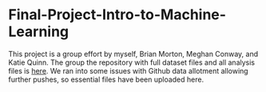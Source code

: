 # Final-Project-Intro-to-Machine-Learning
This project is a group effort by myself, Brian Morton, Meghan Conway, and Katie Quinn. The group the repository with full dataset files and all analysis files is [here](https://github.com/mconwa20/Final-project.git). We ran into some issues with Github data allotment allowing further pushes, so essential files have been uploaded here. 
